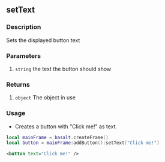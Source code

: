 ## setText

### Description

Sets the displayed button text

### Parameters

1. `string` the text the button should show

### Returns

1. `object` The object in use

### Usage

* Creates a button with "Click me!" as text.

```lua
local mainFrame = basalt.createFrame()
local button = mainFrame:addButton():setText("Click me!")
```

```xml
<button text="Click me!" />
```
